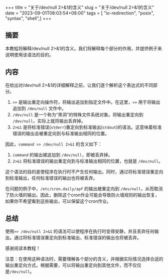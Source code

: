 +++
title = "关于/dev/null 2>&1的含义"
slug = "关于/dev/null 2>&1的含义"
date = "2023-09-01T08:03:54+08:00"
tags = [ "io-redirection", "posix", "syntax", "shell",]
+++


## 摘要

本教程将解释/dev/null 2>&1的含义。我们将解释每个部分的作用，并提供例子来说明使用该语法的目的。

## 内容

在给出对/dev/null 2>&1的详细解释之前，让我们逐个解析这个表达式的不同部分。

1. `>>` 是输出重定向操作符，将输出追加到指定文件中。在这里，`>>` 用于将输出追加到 `/dev/null` 文件中。
2. `/dev/null` 是一个称为“黑洞”的特殊文件系统对象。将输出重定向到 `/dev/null`，实际上就将输出丢弃掉。
3. `2>&1` 是将标准错误(`stderr`)重定向到标准输出(`stdout`)的语法。这意味着标准错误的输出会被重定向到与标准输出相同的位置。

因此，`command >> /dev/null 2>&1` 的含义如下：

1. `command` 的输出被追加到 `/dev/null`，即被丢弃掉。
2. `2>&1` 将标准错误的输出重定向到与标准输出相同的位置，也就是 `/dev/null`。

这个语法的目的是使程序在执行时不产生任何输出。同时，通过将标准错误重定向到标准输出，任何标准错误的输出也将被丢弃。

在问题的例子中，`/etc/cron.daily/apf` 的输出被重定向到 `/dev/null`，从而取消了防火墙的输出。因此，删除这个cron作业可能会导致防火墙规则的输出恢复，如果你不希望看到这些输出，可以保留这个cron作业。

## 总结

使用`>> /dev/null 2>&1` 的语法可以使程序在执行时变得安静，并且丢弃任何输出。通过将标准错误重定向到标准输出，标准错误的输出也将被丢弃。

感谢阅读本教程！

注意：在使用这种语法时，需要理解各个部分的含义，并根据实际情况选择合适的输出重定向方式。根据需要，可以将输出重定向到其他文件，而不仅仅是`/dev/null`。


